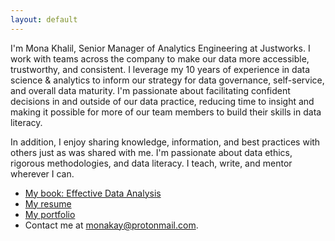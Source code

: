 ```yaml
---
layout: default
---
```


I'm Mona Khalil, Senior Manager of Analytics Engineering at Justworks. I work with teams across the company to make our data more accessible, trustworthy, and consistent. I leverage my 10 years of experience in data science & analytics to inform our strategy for data governance, self-service, and overall data maturity. I'm passionate about facilitating confident decisions in and outside of our data practice, reducing time to insight and making it possible for more of our team members to build their skills in data literacy. 

In addition, I enjoy sharing knowledge, information, and best practices with others just as was shared with me. I'm passionate about data ethics, rigorous methodologies, and data literacy. I teach, write, and mentor wherever I can.

- [My book: Effective Data Analysis](https://www.manning.com/books/effective-data-analysis)
- [My resume](./resume.pdf)
- [My portfolio](./portfolio.md)
- Contact me at [monakay@protonmail.com](mailto:monakay@protonmail.com). 


